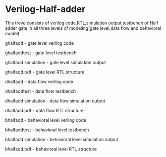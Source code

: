 # Verilog-Half-adder
This trove consists of verilog code,RTL,simulation output,testbench of Half adder gate in all three levels of modeling(gate level,data flow and behavioral model) 

ghalfadd - gate level verilog code

ghalfaddtest - gate level testbench

ghalfadd simulation - gate level simulation output

ghalfadd.pdf - gate level RTL structure

dhalfadd - data flow verilog code

dhalfaddtest - data flow testbench

dhalfadd simulation - data flow simulation output

dhalfadd.pdf - data flow RTL structure

bhalfadd - behavioral level verilog code

bhalfaddtest - behavioral level testbench

bhalfadd simulation - behavioral level simulation output

bhalfadd.pdf - behavioral level RTL structure
